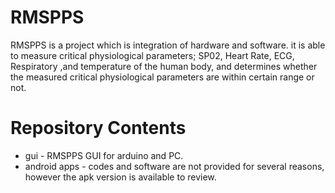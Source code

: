 # RMSPPS

RMSPPS is a project which is integration of hardware and software. it is able to measure critical physiological parameters; SP02, Heart Rate, ECG, Respiratory ,and temperature of the human body, and determines whether the measured critical physiological parameters are within certain range or not.

# Repository Contents
+ gui - RMSPPS GUI for arduino and PC.
+ android apps - codes and software are not provided for several reasons, however the apk version is available to review.
